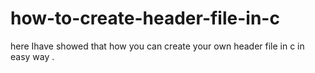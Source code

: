 # how-to-create-header-file-in-c
here Ihave showed that how you can create your own header file in c in easy way .
